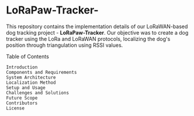 # LoRaPaw-Tracker-

This repository contains the implementation details of our LoRaWAN-based dog tracking project - **LoRaPaw-Tracker**. Our objective was to create a dog tracker using the LoRa and LoRaWAN protocols, localizing the dog's position through triangulation using RSSI values.

Table of Contents

    Introduction
    Components and Requirements
    System Architecture
    Localization Method
    Setup and Usage
    Challenges and Solutions
    Future Scope
    Contributors
    License

